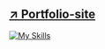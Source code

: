 ## [↗ Portfolio-site](https://portfolio-tobiaspilarche.vercel.app)
[![My Skills](https://skillicons.dev/icons?i=angular,react,django,python,bootstrap,ts,js,html,css,mongo,mysql)](https://skillicons.dev)
<!---
tobsailbot/tobsailbot is a ✨ special ✨ repository because its `README.md` (this file) appears on your GitHub profile.
You can click the Preview link to take a look at your changes.
--->
